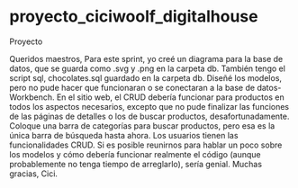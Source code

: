 # proyecto_ciciwoolf_digitalhouse
Proyecto 


Queridos maestros,
Para este sprint, yo creé un diagrama para la base de datos, que se guarda como .svg y .png en la carpeta db. También tengo el script sql, chocolates.sql guardado en la carpeta db. Diseñé los modelos, pero no pude hacer que funcionaran o se conectaran a la base de datos-Workbench. En el sitio web, el CRUD debería funcionar para productos en todos los aspectos necesarios, excepto que no pude finalizar las funciones de las páginas de detalles o los de buscar productos, desafortunadamente. Coloque una barra de categorías para buscar productos, pero esa es la única barra de búsqueda hasta ahora. Los usuarios tienen las funcionalidades CRUD. Si es posible reunirnos para hablar un poco sobre los modelos y cómo debería funcionar realmente el código (aunque probablemente no tenga tiempo de arreglarlo), sería genial. Muchas gracias, Cici.
